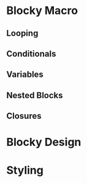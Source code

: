 # Blocky Macro

## Looping
## Conditionals    
## Variables
## Nested Blocks
## Closures

# Blocky Design

# Styling
